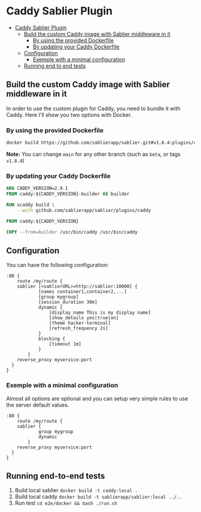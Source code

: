 # Caddy Sablier Plugin

- [Caddy Sablier Plugin](#caddy-sablier-plugin)
  - [Build the custom Caddy image with Sablier middleware in it](#build-the-custom-caddy-image-with-sablier-middleware-in-it)
    - [By using the provided Dockerfile](#by-using-the-provided-dockerfile)
    - [By updating your Caddy Dockerfile](#by-updating-your-caddy-dockerfile)
  - [Configuration](#configuration)
    - [Exemple with a minimal configuration](#exemple-with-a-minimal-configuration)
  - [Running end to end tests](#running-end-to-end-tests)

## Build the custom Caddy image with Sablier middleware in it

In order to use the custom plugin for Caddy, you need to bundle it with Caddy.
Here I'll show you two options with Docker.

### By using the provided Dockerfile

```bash
docker build https://github.com/sablierapp/sablier.git#v1.8.4:plugins/caddy -t caddy:with-sablier
```

**Note:** You can change `main` for any other branch (such as `beta`, or tags `v1.8.4`)

### By updating your Caddy Dockerfile

```Dockerfile
ARG CADDY_VERSION=2.9.1
FROM caddy:${CADDY_VERSION}-builder AS builder

RUN xcaddy build \
    --with github.com/sablierapp/sablier/plugins/caddy

FROM caddy:${CADDY_VERSION}

COPY --from=builder /usr/bin/caddy /usr/bin/caddy
```

## Configuration

You can have the following configuration:

```Caddyfile
:80 {
	route /my/route {
    sablier [<sablierURL>=http://sablier:10000] {
			[names container1,container2,...]
			[group mygroup]
			[session_duration 30m]
			dynamic {
				[display_name This is my display name]
				[show_details yes|true|on]
				[theme hacker-terminal]
				[refresh_frequency 2s]
			}
			blocking {
				[timeout 1m]
			}
		}
    reverse_proxy myservice:port
  }
}
```

### Exemple with a minimal configuration

Almost all options are optional and you can setup very simple rules to use the server default values.

```Caddyfile
:80 {
	route /my/route {
    sablier {
			group mygroup
			dynamic
		}
    reverse_proxy myservice:port
  }
}
```

## Running end-to-end tests

1. Build local sablier
  `docker build -t caddy:local .`
2. Build local caddy
  `docker build -t sablierapp/sablier:local ../..`
3. Run test
  `cd e2e/docker && bash ./run.sh`